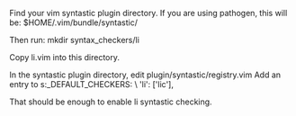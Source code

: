 Find your vim syntastic plugin directory.
If you are using pathogen, this will be:
    $HOME/.vim/bundle/syntastic/

Then run:
    mkdir syntax_checkers/li

Copy li.vim into this directory.

In the syntastic plugin directory, edit plugin/syntastic/registry.vim
Add an entry to s:_DEFAULT_CHECKERS:
        \ 'li':            ['lic'],

That should be enough to enable li syntastic checking.
